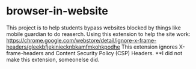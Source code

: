 # browser-in-website
This project is to help students bypass websites blocked by things like mobile guardian to do reaserch.
Using this extension to help the site work: https://chrome.google.com/webstore/detail/ignore-x-frame-headers/gleekbfjekiniecknbkamfmkohkpodhe
This extension ignores X-frame-headers and Content Security Policy (CSP) Headers.
**I did not make this extension, someonelse did.
